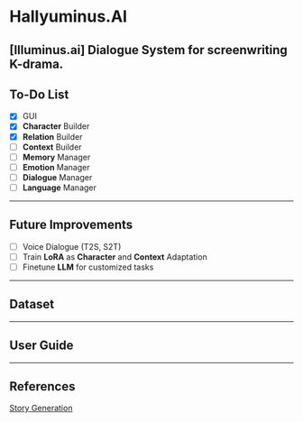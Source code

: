 # Hallyuminus.AI

[Illuminus.ai] Dialogue System for screenwriting K-drama.
--------------------------
## To-Do List

- [x] GUI
- [x] **Character** Builder
- [x] **Relation** Builder
- [ ] **Context** Builder
- [ ] **Memory** Manager
- [ ] **Emotion** Manager
- [ ] **Dialogue** Manager
- [ ] **Language** Manager

--------------------------
## Future Improvements

- [ ] Voice Dialogue (T2S, S2T)
- [ ] Train **LoRA** as **Character** and **Context** Adaptation
- [ ] Finetune **LLM** for customized tasks

--------------------------
## Dataset

--------------------------
## User Guide

--------------------------
## References
[Story Generation](https://github.com/yingpengma/Awesome-Story-Generation)
